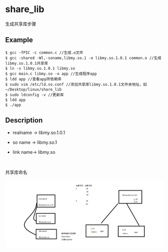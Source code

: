 # share_lib
生成共享库步骤
## Example
	$ gcc -fPIC -c common.c //生成.o文件
	$ gcc -shared -Wl,-soname,libmy.so.1 -o libmy.so.1.0.1 common.o //生成libmy.so.1.0.1共享库
	$ ln -s libmy.so.1.0.1 libmy.so
	$ gcc main.c libmy.so -o app //生成程序app
	$ ldd app //查看app所依赖库
	$ sudo vim /etc/ld.so.conf //添加共享库libmy.so.1.0.1文件夹地址，如~/Desktop/linux/share_lib
	$ sudo ldconfig -v //更新库
	$ ldd app
	$ ./app
## Description

- realname -> libmy.so.1.0.1

- so name  -> libmy.so.1

- link name-> libmy.so

  ​

共享库命名

![共享库命名](./共享库命名.png)
